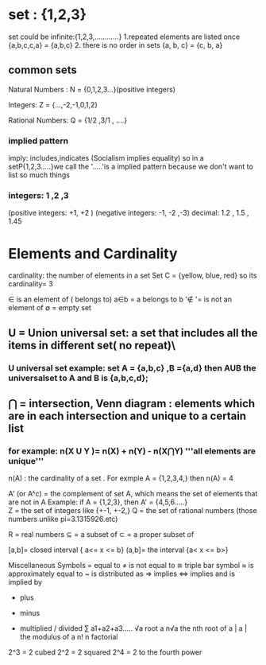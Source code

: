 # set : {1,2,3}
set could be infinite:{1,2,3,............}
1.repeated elements are listed once
 {a,b,c,c,a} = {a,b,c} 
2. there is no order in sets
{a, b, c} = {c, b, a}

## common sets
Natural Numbers :
N = {0,1,2,3...}(positive integers)

Integers:
Z = {...,-2,-1,0,1,2}

Rational Numbers:
Q = {1/2 ,3/1 , ....}
### implied pattern
imply: includes,indicates
(Socialism implies equality)
so in a setP{1,2,3.....}we call the '.....'is a implied pattern because we don't want to list so much things

### integers:  1 ,2 ,3   
(positive integers: +1, +2 )
(negative integers: -1, -2 ,-3)
decimal: 1.2  ,  1.5 , 1.45

# Elements and Cardinality
cardinality: the number of elements in a set
Set C = {yellow, blue, red}
so its cardinality= 3

∈ is an element of ( belongs to)   a∈b = a belongs to b
'∉ '= is not an element of
∅ = empty set
## U = Union universal set: a set that includes all the items in different set( no repeat)\
### U universal set example: set A = {a,b,c} ,B ={a,d} then AUB the universalset to A and B is {a,b,c,d};
 ## ⋂ = intersection, Venn diagram : elements which are in each intersection and unique to a certain list
 ### for example: n(X U Y )= n(X) + n(Y) - n(X⋂Y) '''all elements are unique'''

n(A) : the cardinality of a set . For exmple A = {1,2,3,4,} then n(A) = 4

A' (or A^c) = the complement of set A, which means the set of elements that are not in A
Example: if A = {1,2,3}, then A' = {4,5,6.....}\
Z = the set of integers like {+-1, +-2,}
Q = the set of rational numbers (those numbers unlike pi=3.1315926.etc)

R = real numbers
⊆ = a subset of
⊂ = a proper subset of

[a,b]= closed interval { a<= x <= b}
(a,b]= the interval {a< x <= b>}


Miscellaneous Symbols
= equal to
≠ is not equal to
≅ triple bar symbol
≈ is approximately equal to
~ is distributed as
⇒ implies
⇔ implies and is implied by
+ plus
- minus
* multiplied 
/ divided
∑ a1+a2+a3.....
√a root a
n√a the nth root of a
| a | the modulus of a
n! n factorial

2^3 = 2 cubed
2^2 = 2 squared
2^4 = 2 to the fourth power
